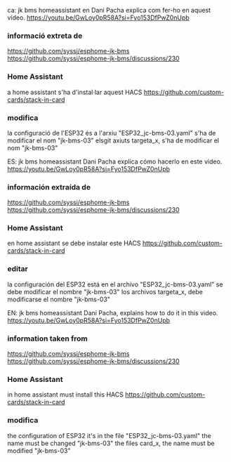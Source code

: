 ca:
jk bms homeassistant
en Dani Pacha explica com fer-ho en aquest vídeo.
https://youtu.be/GwLoy0pR58A?si=Fyo153DfPwZ0nUpb


### informació extreta de ###
https://github.com/syssi/esphome-jk-bms
https://github.com/syssi/esphome-jk-bms/discussions/230

### Home Assistant ###
a home assistant s'ha d'instal·lar aquest HACS
https://github.com/custom-cards/stack-in-card

### modifica ###
la configuració de l'ESP32 és a l'arxiu "ESP32_jc-bms-03.yaml"
s'ha de modificar el nom "jk-bms-03" 
elsgit axiuts targeta_x, s'ha de modificar el nom  "jk-bms-03" 


ES:
jk bms homeassistant
Dani Pacha explica cómo hacerlo en este video.
https://youtu.be/GwLoy0pR58A?si=Fyo153DfPwZ0nUpb

### información extraída de ###
https://github.com/syssi/esphome-jk-bms
https://github.com/syssi/esphome-jk-bms/discussions/230

### Home Assistant ###
en home assistant se debe instalar este HACS
https://github.com/custom-cards/stack-in-card

### editar ###
la configuración del ESP32 está en el archivo "ESP32_jc-bms-03.yaml"
se debe modificar el nombre "jk-bms-03" 
los archivos targeta_x, debe modificarse el nombre "jk-bms-03" 


EN:
jk bms homeassistant
Dani Pacha, explains how to do it in this video.
https://youtu.be/GwLoy0pR58A?si=Fyo153DfPwZ0nUpb

### information taken from ###
https://github.com/syssi/esphome-jk-bms
https://github.com/syssi/esphome-jk-bms/discussions/230

### Home Assistant ###
in home assistant must install this HACS
https://github.com/custom-cards/stack-in-card

### modifica ###
the configuration of ESP32 it's in the file "ESP32_jc-bms-03.yaml"
the name must be changed "jk-bms-03" 
the files card_x, the name must be modified  "jk-bms-03" 
